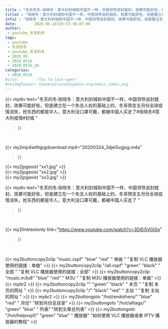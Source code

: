 ```yaml
---
title : "冬天的冬:徐晓冬：意大利封城和中国不一样，中国领导说封就封，效果可能好些，但是建立在一个失去人权的基础上的，冬哥预言五月份全球疫情消失，抢东西的都是华人，意大利没口罩可戴，都被中国人买走了 "
title2 : "徐晓冬：意大利封城和中国不一样，中国领导说封就封，效果可能好些，但是建立在一个失去人权的基础上的，冬哥预言五月份全球疫情消失，抢东西的都是华人，意大利没口罩可戴，都被中国人买走了 "
info2 : "徐晓冬：意大利封城和中国不一样，中国领导说封就封，效果可能好些，但是建立在一个失去人权的基础上的，冬哥预言五月份全球疫情消失，抢东西的都是华人，意大利没口罩可戴，都被中国人买走了#徐晓冬#意大利疫情#封城 "
date:        2020-05-16T20:37:38-07:00
author:
 - youtube_冬天的冬
tags:
 - youtube
 - 冬天的冬
 - youtube_冬天的冬
 - 2020_05
 - 2020_0516
 - 2020_0516_20
categories:
 - 2020_0516
#icon:        "fas fa-lock-open"
#resImgTeaser: teaserpics/wikipedia.org/emacs-jokes.png
---
```


{{< mydiv text="冬天的冬:徐晓冬：意大利封城和中国不一样，中国领导说封就封，效果可能好些，但是建立在一个失去人权的基础上的，冬哥预言五月份全球疫情消失，抢东西的都是华人，意大利没口罩可戴，都被中国人买走了#徐晓冬#意大利疫情#封城 "
>}}
<br>


{{< my2mp4withjpgdownload mp4="20200324_3djei5vgjsg.m4a"
>}}

{{< my2jpgexist "xx1.jpg" >}}<br>
{{< my2jpgexist "xx2.jpg" >}}<br>
{{< my2jpgexist "xx3.jpg" >}}<br>



{{< mydiv text="冬天的冬:徐晓冬：意大利封城和中国不一样，中国领导说封就封，效果可能好些，但是建立在一个失去人权的基础上的，冬哥预言五月份全球疫情消失，抢东西的都是华人，意大利没口罩可戴，都被中国人买走了 "
>}}
<br>

{{< my2linktextonly link="https://www.youtube.com/watch?v=3DjEi5VGjSg"
>}}


<br>

{{< my2buttoncopy2clip "music.xspf"        "blue"   "red"    " 单曲 "  "复制 VLC 播放器使用的链接：单曲" >}} {{< my2buttoncopy2clip "/all.xspf"         "green"  "black"  " 全部 "  "复制 VLC 播放器使用的链接：全部" >}} {{< my2buttoncopy2clip "music.m3u8"        "blue"   "red"    " M3U  "    "复制 M3U 播放器使用的链接：单曲" >}} {{< mybr2 >}} {{< my2buttoncopy2clip ""                  "green"  "black"  " 本页 "    "复制 本页的网址 " >}} {{< my2buttoncopy2clip "/"                 "black"  "red"    " 主站 "    "复制 主站的网址 " >}} {{< mybr2 >}} {{< my2buttongoto      "/hot/endothers/"   "blue"   "red"    " 月份"   "转到月份总目录" >}} {{< my2buttongoto      "/hot/alltags/"     "green"  "blue"   " 列表"   "转到文章总列表" >}} {{< my2buttongoto      "/hot/helpxspf/"    "green"  "blue"   " 播放器" "如何使用 VLC 播放器或者 IPTV 播放器的教程" >}} 

